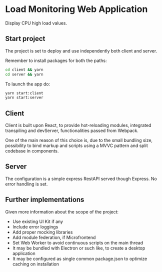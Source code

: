 # Load Monitoring Web Application

Display CPU high load values.

## Start project

The project is set to deploy and use independently both client and server.

Remember to install packages for both the paths:
```bash
cd client && yarn
cd server && yarn
```

To launch the app do:
```bash
yarn start:client
yarn start:server
```

## Client

Client is built upon React, to provide hot-reloading modules, integrated transpiling and devServer, functionalities passed from Webpack.

One of the main reason of this choice is, due to the small bundling size, possibility to bind markup and scripts using a MVVC pattern and split codebase in components.

## Server

The configuration is a simple express RestAPI served though Express.
No error handling is set.

## Further implementations

Given more information about the scope of the project:

- Use existing UI Kit if any
- Include error loggings
- Add proper mocking libraries
- Add module federation, if Microfrontend
- Set Web Worker to avoid continuous scripts on the main thread
- It may be bundled with Electron or such like, to create a desktop application
- It may be configured as single common package.json to optimize caching on installation
  